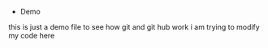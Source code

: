 - Demo

this is just a demo file to see how git and git hub work
i am trying to modify my code here

